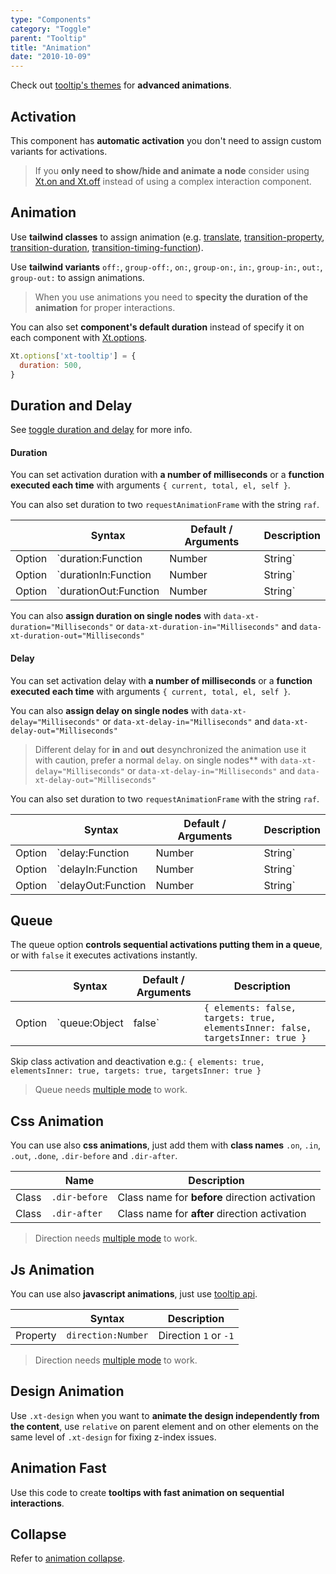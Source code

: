 ```yaml
---
type: "Components"
category: "Toggle"
parent: "Tooltip"
title: "Animation"
date: "2010-10-09"
---
```


Check out [tooltip's themes](/themes/tooltip) for **advanced animations**.

## Activation

This component has **automatic activation** you don't need to assign custom variants for activations.

> If you **only need to show/hide and animate a node** consider using [Xt.on and Xt.off](/components/global/javascript#xt-on-and-xt-off) instead of using a complex interaction component.

## Animation

Use **tailwind classes** to assign animation (e.g. [translate](https://tailwindcss.com/docs/translate), [transition-property](https://tailwindcss.com/docs/transition-property), [transition-duration](https://tailwindcss.com/docs/transition-duration), [transition-timing-function](https://tailwindcss.com/docs/transition-timing-function)).

Use **tailwind variants** `off:`, `group-off:`, `on:`, `group-on:`, `in:`, `group-in:`, `out:`, `group-out:` to assign animations.

<demo>
  <demoinline src="demos/components/tooltip/animation">
  </demoinline>
</demo>

> When you use animations you need to **specity the duration of the animation** for proper interactions.

You can also set **component's default duration** instead of specify it on each component with [Xt.options](/components/global/javascript#xt-options).

```js
Xt.options['xt-tooltip'] = {
  duration: 500,
}
```

## Duration and Delay

See [toggle duration and delay](/components/toggle/animation#duration-and-delay) for more info.

#### Duration

You can set activation duration with **a number of milliseconds** or a **function executed each time** with arguments `{ current, total, el, self }`.

You can also set duration to two `requestAnimationFrame` with the string `raf`.

<div class="xt-overflow-sub overflow-y-hidden overflow-x-scroll my-5 xt-my-auto w-full">

|                         | Syntax                                    | Default / Arguments                       | Description                   |
| ----------------------- | ----------------------------------------- | ----------------------------- | ----------------------------- |
| Option                  | `duration:Function|Number|String`                          | `false`        | Activation and Deactivation duration            |
| Option                  | `durationIn:Function|Number|String`                          | `false`        | Activation duration            |
| Option                  | `durationOut:Function|Number|String`                          | `false`        | Deactivation duration            |

</div>

You can also **assign duration on single nodes** with `data-xt-duration="Milliseconds"` or `data-xt-duration-in="Milliseconds"` and `data-xt-duration-out="Milliseconds"`

#### Delay

You can set activation delay with **a number of milliseconds** or a **function executed each time** with arguments `{ current, total, el, self }`.

You can also **assign delay on single nodes** with `data-xt-delay="Milliseconds"` or `data-xt-delay-in="Milliseconds"` and `data-xt-delay-out="Milliseconds"`

> Different delay for **in** and **out** desynchronized the animation use it with caution, prefer a normal `delay`.
on single nodes** with `data-xt-delay="Milliseconds"` or `data-xt-delay-in="Milliseconds"` and `data-xt-delay-out="Milliseconds"`

You can also set duration to two `requestAnimationFrame` with the string `raf`.

<div class="xt-overflow-sub overflow-y-hidden overflow-x-scroll my-5 xt-my-auto w-full">

|                         | Syntax                                    | Default / Arguments                       | Description                   |
| ----------------------- | ----------------------------------------- | ----------------------------- | ----------------------------- |
| Option                  | `delay:Function|Number|String`                          | `false`        | Activation and Deactivation delay            |
| Option                  | `delayIn:Function|Number|String`                          | `false`        | Activation delay            |
| Option                  | `delayOut:Function|Number|String`                          | `false`        | Deactivation delay            |

</div>

## Queue

The queue option **controls sequential activations putting them in a queue**, or with `false` it executes activations instantly.

<div class="xt-overflow-sub overflow-y-hidden overflow-x-scroll my-5 xt-my-auto w-full">

|                         | Syntax                                    | Default / Arguments                       | Description                   |
| ----------------------- | ----------------------------------------- | ----------------------------- | ----------------------------- |
| Option                  | `queue:Object|false`                 | `{ elements: false, targets: true, elementsInner: false, targetsInner: true }`     | Queue activations e.g.: `{ elements: false, targets: true, elementsInner: false, targetsInner: true }`          |

</div>

Skip class activation and deactivation e.g.: `{ elements: true, elementsInner: true, targets: true, targetsInner: true }`

> Queue needs [multiple mode](/components/tooltip#usage-multiple) to work.

<demo>
  <demoinline src="demos/components/tooltip/animation-queue">
  </demoinline>
  <demoinline src="demos/components/tooltip/animation-noqueue">
  </demoinline>
</demo>

## Css Animation

You can use also **css animations**, just add them with **class names** `.on`, `.in`, `.out`, `.done`, `.dir-before` and `.dir-after`.

<div class="xt-overflow-sub overflow-y-hidden overflow-x-scroll my-5 xt-my-auto w-full">

|                      | Name                          | Description                   |
| ----------------------- | ---------------------------- | ----------------------------- |
| Class                  | `.dir-before`       |  Class name for **before** direction activation            |
| Class                  | `.dir-after`       |  Class name for **after** direction activation            |

</div>

> Direction needs [multiple mode](/components/tooltip#usage-multiple) to work.

<demo>
  <demoinline src="demos/components/tooltip/animation-css">
  </demoinline>
</demo>

## Js Animation

You can use also **javascript animations**, just use [tooltip api](/components/tooltip/api).

<div class="xt-overflow-sub overflow-y-hidden overflow-x-scroll my-5 xt-my-auto w-full">

|                         | Syntax                                    | Description                   |
| ----------------------- | ----------------------------------------- | ----------------------------- |
| Property                   | `direction:Number`       | Direction `1` or `-1`              |

</div>

> Direction needs [multiple mode](/components/tooltip#usage-multiple) to work.

<demo>
  <demoinline src="demos/components/tooltip/animation-js">
  </demoinline>
</demo>

## Design Animation

Use `.xt-design` when you want to **animate the design independently from the content**, use `relative` on parent element and on other elements on the same level of `.xt-design` for fixing z-index issues.

<demo>
  <demoinline src="demos/components/tooltip/animation-design">
  </demoinline>
</demo>

## Animation Fast

Use this code to create **tooltips with fast animation on sequential interactions**.

<demo>
  <demoinline src="demos/components/tooltip/animation-fast">
  </demoinline>
</demo>

## Collapse

Refer to [animation collapse](/components/collapse).
